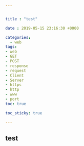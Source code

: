```yaml
---


title : "test"

date : 2019-05-15 23:16:30 +0000

categories:
  - web
tags:
- web
- GET
- POST
- response
- request
- Client
- Server
- https
- http
- www
- port
toc: true

toc_sticky: true

---
```


## test 

